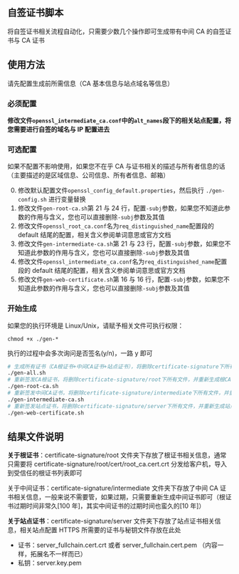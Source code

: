 ## 自签证书脚本

将自签证书相关流程自动化，只需要少数几个操作即可生成带有中间 CA 的自签证书与 CA 证书

## 使用方法

请先配置生成前所需信息（CA 基本信息与站点域名等信息）

### 必须配置

**修改文件`openssl_intermediate_ca.conf`中的`alt_names`段下的相关站点配置，将您需要进行自签的域名与 IP 配置进去**

### 可选配置

如果不配置不影响使用，如果您不在乎 CA 与证书相关的描述与所有者信息的话（主要描述的是区域信息、公司信息、所有者信息、邮箱）

0. 修改默认配置文件`openssl_config_default.properties`，然后执行 `./gen-config.sh` 进行变量替换
1. 修改文件`gen-root-ca.sh`第 21 与 24 行，配置`-subj`参数，如果您不知道此参数的作用与含义，您也可以直接删除`-subj`参数及其值
2. 修改文件`openssl_root_ca.conf`名为`req_distinguished_name`配置段的 default 结尾的配置，相关含义参阅单词意思或官方文档
3. 修改文件`gen-intermediate-ca.sh`第 21 与 23 行，配置`-subj`参数，如果您不知道此参数的作用与含义，您也可以直接删除`-subj`参数及其值
4. 修改文件`openssl_intermediate_ca.conf`名为`req_distinguished_name`配置段的 default 结尾的配置，相关含义参阅单词意思或官方文档
5. 修改文件`gen-web-certificate.sh`第 16 与 16 行，配置`-subj`参数，如果您不知道此参数的作用与含义，您也可以直接删除`-subj`参数及其值

### 开始生成

如果您的执行环境是 Linux/Unix，请赋予相关文件可执行权限：

```
chmod +x ./gen-*
```

执行的过程中会多次询问是否签名(y/n)，一路 y 即可

```bash
# 生成所有证书（CA根证书+中间CA证书+站点证书），将删除certificate-signature下所有文件，并重建所有证书信息
./gen-all.sh
# 重新签发CA根证书，将删除certificate-signature/root下所有文件，并重新生成根CA证书信息
./gen-root-ca.sh
# 重新签发中间CA证书，将删除certificate-signature/intermediate下所有文件，并重新生成中间CA证书信息
./gen-intermediate-ca.sh
# 重新签发站点证书，将删除certificate-signature/server下所有文件，并重新生成站点证书信息
./gen-web-certificate.sh
```

## 结果文件说明

**关于根证书**：certificate-signature/root 文件夹下存放了根证书相关信息，通常只需要将 certificate-signature/root/cert/root_ca.cert.crt 分发给客户机，导入到受信任的根证书列表即可

关于中间证书：certificate-signature/intermediate 文件夹下存放了中间 CA 证书相关信息，一般来说不需要管，如果过期，只需要重新生成中间证书即可（根证书过期时间非常久[100 年]，其实中间证书的过期时间也蛮久的[10 年]）

**关于站点证书**：certificate-signature/server 文件夹下存放了站点证书相关信息，相关站点配置 HTTPS 所需要的证书与秘钥文件存放在此处

- 证书：server_fullchain.cert.crt 或者 server_fullchain.cert.pem （内容一样，拓展名不一样而已）
- 私钥：server.key.pem
